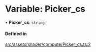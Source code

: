 # Variable: Picker\_cs

• **Picker\_cs**: `string`

#### Defined in

[src/assets/shader/compute/Picker_cs.ts:2](https://github.com/Orillusion/orillusion/blob/main/src/assets/shader/compute/Picker_cs.ts#L2)

